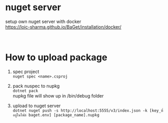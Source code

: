 # nuget server
setup own nuget server with docker
<br/>
https://loic-sharma.github.io/BaGet/installation/docker/

<br/>

# How to upload package

1. spec project<br/>
`nuget spec <name>.csproj`

3. pack nuspec to nupkg<br/>
`dotnet pack`
<br/>nupkg file will show up in /bin/debug folder

4. upload to nuget server<br/>
`dotnet nuget push -s http://localhost:5555/v3/index.json -k [key_ที่อยู่ในไฟล์ baget.env] [package_name].nupkg`
